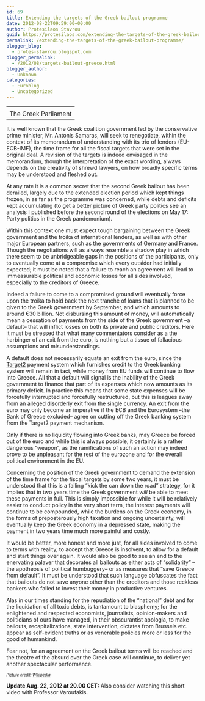 ```yaml
---
id: 69
title: Extending the targets of the Greek bailout programme
date: 2012-08-22T09:59:00+00:00
author: Protesilaos Stavrou
guid: https://protesilaos.com/extending-the-targets-of-the-greek-bailout-programme/
permalink: /extending-the-targets-of-the-greek-bailout-programme/
blogger_blog:
  - protes-stavrou.blogspot.com
blogger_permalink:
  - /2012/08/targets-bailout-greece.html
blogger_author:
  - Unknown
categories:
  - Euroblog
  - Uncategorized
---
```

<table align="center" cellpadding="0" cellspacing="0" class="tr-caption-container" style="margin-left: auto; margin-right: auto; text-align: center;">
  <tr>
    <td style="text-align: center;">
    </td>
  </tr>
  
  <tr>
    <td class="tr-caption" style="text-align: center;">
      The Greek Parliament
    </td>
  </tr>
</table>

It is well known that the Greek coalition government led by the conservative prime minister, Mr. Antonis Samaras, will seek to renegotiate, within the context of its memorandum of understanding with its trio of lenders (EU-ECB-IMF), the time frame for all the fiscal targets that were set in the original deal. A revision of the targets is indeed envisaged in the memorandum, though the interpretation of the exact wording, always depends on the creativity of shrewd lawyers, on how broadly specific terms may be understood and fleshed out.

At any rate it is a common secret that the second Greek bailout has been derailed, largely due to the extended election period which kept things frozen, in as far as the programme was concerned, while debts and deficits kept accumulating (to get a better picture of Greek party politics see an analysis I published before the second round of the elections on May 17: Party politics in the Greek pandemonium).

Within this context one must expect tough bargaining between the Greek government and the troika of international lenders, as well as with other major European partners, such as the governments of Germany and France. Though the negotiations will as always resemble a shadow play in which there seem to be unbridgeable gaps in the positions of the participants, only to eventually come at a compromise which every outsider had initially expected; it must be noted that a failure to reach an agreement will lead to immeasurable political and economic losses for all sides involved, especially to the creditors of Greece.

Indeed a failure to come to a compromised ground will eventually force upon the troika to hold back the next tranche of loans that is planned to be given to the Greek government by September, and which amounts to around €30 billion. Not disbursing this amount of money, will automatically mean a cessation of payments from the side of the Greek government –a default– that will inflict losses on both its private and public creditors. Here it must be stressed that what many commentators consider as a the harbinger of an exit from the euro, is nothing but a tissue of fallacious assumptions and misunderstandings.

A default does not necessarily equate an exit from the euro, since the <a href="https://protesilaos.com/search/label/TARGET2" target="_blank">Target2</a> payment system which furnishes credit to the Greek banking system will remain in tact, while money from EU funds will continue to flow into Greece. All that a default will signal is the inability of the Greek government to finance that part of its expenses which now amounts as its primary deficit. In practice this means that some state expenses will be forcefully interrupted and forcefully restructured, but this is leagues away from an alleged disorderly exit from the single currency. An exit from the euro may only become an imperative if the ECB and the Eurosystem –the Bank of Greece excluded– agree on cutting off the Greek banking system from the Target2 payment mechanism.

Only if there is no liquidity flowing into Greek banks, may Greece be forced out of the euro and while this is always possible, it certainly is a rather dangerous &#8220;weapon&#8221;, as the ramifications of such an action may indeed prove to be unpleasant for the rest of the eurozone and for the overall political environment in the EU.

Concerning the position of the Greek government to demand the extension of the time frame for the fiscal targets by some two years, it must be understood that this is a failing &#8220;kick the can down the road&#8221; strategy, for it implies that in two years time the Greek government _will_ be able to meet these payments in full. This is simply impossible for while it will be relatively easier to conduct policy in the very short term, the interest payments will continue to be compounded, while the burdens on the Greek economy, in the forms of preposterously high taxation and ongoing uncertainty, will eventually keep the Greek economy in a depressed state, making the payment in two years time much more painful and costly.

It would be better, more honest and more just, for all sides involved to come to terms with reality, to accept that Greece is insolvent, to allow for a default and start things over again. It would also be good to see an end to the enervating palaver that decorates all bailouts as either acts of &#8220;solidarity&#8221; –the apotheosis of political humbuggery– or as measures that &#8220;save Greece from default&#8221;. It must be understood that such language obfuscates the fact that bailouts do not save anyone other than the creditors and those reckless bankers who failed to invest their money in productive ventures.

Alas in our times standing for the repudiation of the &#8220;national&#8221; debt and for the liquidation of all toxic debts, is tantamount to blasphemy; for the enlightened and respected economists, journalists, opinion-makers and politicians of ours have managed, in their obscurantist apologia, to make bailouts, recapitalizations, state intervention, dictates from Brussels etc. appear as self-evident truths or as venerable policies more or less for the good of humankind.

Fear not, for an agreement on the Greek bailout terms will be reached and the theatre of the absurd over the Greek case will continue, to deliver yet another spectacular performance.

_<span style="font-size: x-small;">Picture credit: <a href="http://en.wikipedia.org/wiki/Greece#Politics" target="_blank">Wikipedia</a></span>_

**Update Aug. 22, 2012 at 20.00 CET:** Also consider watching this short video with Professor Varoufakis.

<div id="video">
</div>